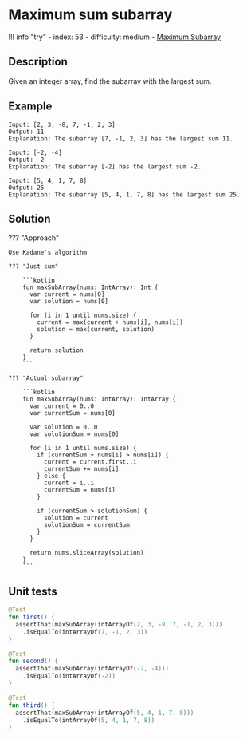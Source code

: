# Maximum sum subarray

!!! info "try"
    - index: 53
    - difficulty: medium
    - [Maximum Subarray](https://leetcode.com/problems/maximum-subarray/description/)


## Description

Given an integer array, find the subarray with the largest sum.

## Example

```
Input: [2, 3, -8, 7, -1, 2, 3]
Output: 11
Explanation: The subarray [7, -1, 2, 3] has the largest sum 11.

Input: [-2, -4]
Output: -2
Explanation: The subarray [-2] has the largest sum -2.

Input: [5, 4, 1, 7, 8]
Output: 25
Explanation: The subarray [5, 4, 1, 7, 8] has the largest sum 25.
```

## Solution

??? "Approach"

    Use Kadane's algorithm

    ??? "Just sum"

        ```kotlin
        fun maxSubArray(nums: IntArray): Int {
          var current = nums[0]
          var solution = nums[0]

          for (i in 1 until nums.size) {
            current = max(current + nums[i], nums[i])
            solution = max(current, solution)
          }

          return solution
        }
        ```

    ??? "Actual subarray"

        ```kotlin
        fun maxSubArray(nums: IntArray): IntArray {
          var current = 0..0
          var currentSum = nums[0]

          var solution = 0..0
          var solutionSum = nums[0]

          for (i in 1 until nums.size) {
            if (currentSum + nums[i] > nums[i]) {
              current = current.first..i
              currentSum += nums[i]
            } else {
              current = i..i
              currentSum = nums[i]
            }

            if (currentSum > solutionSum) {
              solution = current
              solutionSum = currentSum
            }
          }

          return nums.sliceArray(solution)
        }
        ```

## Unit tests

```kotlin
@Test
fun first() {
  assertThat(maxSubArray(intArrayOf(2, 3, -8, 7, -1, 2, 3)))
    .isEqualTo(intArrayOf(7, -1, 2, 3))
}

@Test
fun second() {
  assertThat(maxSubArray(intArrayOf(-2, -4)))
    .isEqualTo(intArrayOf(-2))
}

@Test
fun third() {
  assertThat(maxSubArray(intArrayOf(5, 4, 1, 7, 8)))
    .isEqualTo(intArrayOf(5, 4, 1, 7, 8))
}
```



